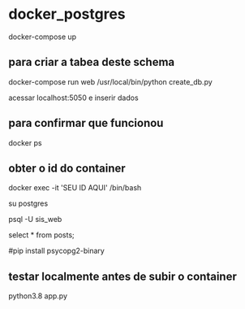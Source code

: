 # docker_postgres
 docker-compose up



## para criar a tabea deste schema
 docker-compose run web /usr/local/bin/python create_db.py

acessar localhost:5050 e inserir dados

## para confirmar que funcionou
docker ps

## obter o id do container
docker exec -it 'SEU ID AQUI' /bin/bash

su postgres

psql -U sis_web

select * from posts;

#pip install psycopg2-binary

## testar localmente antes de subir o container

python3.8 app.py


